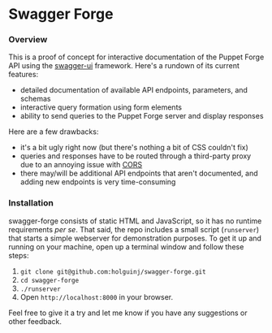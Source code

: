Swagger Forge
=============
### Overview
This is a proof of concept for interactive documentation of the Puppet Forge API using the [swagger-ui](https://github.com/wordnik/swagger-ui) framework. Here's a rundown of its current features:

* detailed documentation of available API endpoints, parameters, and schemas
* interactive query formation using form elements
* ability to send queries to the Puppet Forge server and display responses

Here are a few drawbacks:

* it's a bit ugly right now (but there's nothing a bit of CSS couldn't fix)
* queries and responses have to be routed through a third-party proxy due to an annoying issue with [CORS](http://en.wikipedia.org/wiki/Cross-origin_resource_sharing)
* there may/will be additional API endpoints that aren't documented, and adding new endpoints is very time-consuming


### Installation
swagger-forge consists of static HTML and JavaScript, so it has no runtime requirements *per se*. That said, the repo includes a small script (`runserver`) that starts a simple webserver for demonstration purposes. To get it up and running on your machine, open up a terminal window and follow these steps:

1. `git clone git@github.com:holguinj/swagger-forge.git`
2. `cd swagger-forge`
3. `./runserver`
4. Open `http://localhost:8000` in your browser.

Feel free to give it a try and let me know if you have any suggestions or other feedback.